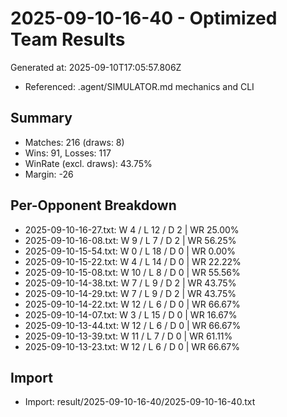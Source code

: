 # 2025-09-10-16-40 - Optimized Team Results

Generated at: 2025-09-10T17:05:57.806Z
- Referenced: .agent/SIMULATOR.md mechanics and CLI

## Summary
- Matches: 216 (draws: 8)
- Wins: 91, Losses: 117
- WinRate (excl. draws): 43.75%
- Margin: -26

## Per-Opponent Breakdown
- 2025-09-10-16-27.txt: W 4 / L 12 / D 2 | WR 25.00%
- 2025-09-10-16-08.txt: W 9 / L 7 / D 2 | WR 56.25%
- 2025-09-10-15-54.txt: W 0 / L 18 / D 0 | WR 0.00%
- 2025-09-10-15-22.txt: W 4 / L 14 / D 0 | WR 22.22%
- 2025-09-10-15-08.txt: W 10 / L 8 / D 0 | WR 55.56%
- 2025-09-10-14-38.txt: W 7 / L 9 / D 2 | WR 43.75%
- 2025-09-10-14-29.txt: W 7 / L 9 / D 2 | WR 43.75%
- 2025-09-10-14-22.txt: W 12 / L 6 / D 0 | WR 66.67%
- 2025-09-10-14-07.txt: W 3 / L 15 / D 0 | WR 16.67%
- 2025-09-10-13-44.txt: W 12 / L 6 / D 0 | WR 66.67%
- 2025-09-10-13-39.txt: W 11 / L 7 / D 0 | WR 61.11%
- 2025-09-10-13-23.txt: W 12 / L 6 / D 0 | WR 66.67%

## Import
- Import: result/2025-09-10-16-40/2025-09-10-16-40.txt